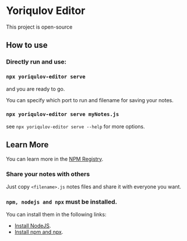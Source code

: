 # Yoriqulov Editor 

This project is open-source

## How to use

### Directly run and use:

### `npx yoriqulov-editor serve`

and you are ready to go.

You can specify which port to run and filename
for saving your notes.

### `npx yoriqulov-editor serve myNotes.js`

see `npx yoriqulov-editor serve --help` for more options.

## Learn More

You can learn more in the [NPM Registry](https://www.npmjs.com/package/yoriqulov-editor).

### Share your notes with others

Just copy `<filename>.js` notes files and share 
it with everyone you want.

### `npm, nodejs and npx` must be installed.

You can install them in the following links:
 - [Install NodeJS](https://nodejs.org/en/).
 - [Install npm and npx](https://docs.npmjs.com/downloading-and-installing-node-js-and-npm).
